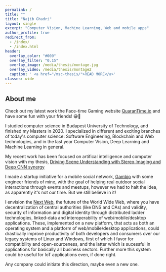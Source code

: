 ```yaml
---
permalink: /
title: ""
title: "Najib Ghadri"
layout: single
excerpt: "Computer Vision, Machine Learning, Web and mobile apps"
author_profile: true
redirect_from:
  - /index/
  - /index.html
header:
  overlay_color: "#000"
  overlay_filter: "0.15"
  overlay_image: /media/thesis/montage.jpg
  overlay_video: /media/thesis/montage2
  caption: ' <a href="/msc-thesis/">READ MORE</a>'
classes: wide
---
```


About me
--------
Check out my latest work the Face-time Gaming website [QuaranTime.io](https://quarantime.io/) and have some fun with your friends! 😀🥳


I studied computer science in Budapest University of Technology, and finished my Masters in 2020. I specialized in different and exciting branches of today's computer science: Software Engineering, Blockchain and Web technologies, and in the last year Computer Vision, Deep Learning and Machine Learning in general.

My recent work has been focused on artifical intelligence and computer vision with my thesis, [Driving Scene Understanding with Stereo Imaging and Deep CNN synergy
](https://najibghadri.com/msc-thesis/)

I made a startup initiative for a mobile social network, [Gambjo](http://gambjo.com/) with some engineer friends of mine, with the goal of helping real outdoor social interactions through events and meetups, however we had to halt the idea, as apparently it's not our time. But we still believe in it!

I envision the [Next Web](https://najibghadri.com/next-web/), the future of the World Wide Web, where you have decentralization of central authorities (like DNS and CAs) and validity, security of information and digital identity through distributed ladder technologies, linked-data and interoperability of web/mobile/desktop applications. These, implemented on a new platform, that acts as both an operating system and a platform of web/mobile/desktop applications, could drastically improve productivity of both developers and consumers over our legacy systems of Linux and Windows, first of which I favor for compatibility and open-sourceness, and the latter which is sucessful in applications for basically all business sectors. Further more this system could be useful for IoT applications even, if done right.

Any company could initiate this direction, maybe even a new one.

